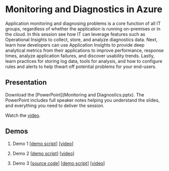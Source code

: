 # Monitoring and Diagnostics in Azure
Application monitoring and diagnosing problems is a core function of all IT groups, regardless of whether the application is running on-premises or in the cloud.  In this session see how IT can leverage features such as Operational Insights to collect, store, and analyze diagnostics data.  Next, learn how developers can use Application Insights to provide deep analytical metrics from their applications to improve performance, response times, analyze application failures, and discover usability trends.  Lastly, learn practices for storing log data, tools for analysis, and how to configure rules and alerts to help thwart off potential problems for your end-users.

## Presentation
Download the [PowerPoint](Monitoring and Diagnostics.pptx).
The PowerPoint includes full speaker notes helping you understand the slides, and everything you need to deliver the session.

Watch the [video](https://gsiazurecoecontent.blob.core.windows.net/monitoring-and-diagnostics/todo.mp4).

## Demos
1. Demo 1
[[demo script](Demos/1_OOTB)]
[[video](https://gsiazurecoecontent.blob.core.windows.net/monitoring-and-diagnostics/todo.mp4)]

2. Demo 2
[[demo script](Demos/2_OMS)]
[[video](https://gsiazurecoecontent.blob.core.windows.net/monitoring-and-diagnostics/todo.mp4)]

3. Demo 3
[[source code](Demos/3_App_Insights/Code/AppInsightsDemoGSI)]
[[demo script](Demos/3_App_Insights)]
[[video](https://gsiazurecoecontent.blob.core.windows.net/monitoring-and-diagnostics/todo.mp4)]
